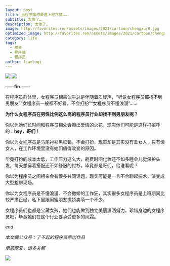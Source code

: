 ```yaml
---
layout: post
title: 当程序媛相亲遇上程序猿……
subtitle: 太惨了…
description: 太惨了…
image: http://favorites.ren/assets/images/2021/cartoon/chengxu/0.jpg
optimized_image: http://favorites.ren/assets/images/2021/cartoon/chengxu/0.jpg
category: life
tags:
  - 相亲
  - 程序猿
  - 程序员
author: liaobuqi
---
```



![](http://favorites.ren/assets/images/2021/cartoon/chengxu/640.jpeg)
![](http://favorites.ren/assets/images/2021/cartoon/chengxu/640-1.jpeg)

**——fin.——**

在程序员群体里，女程序员相亲似乎总是伴随着质疑声，“听说女程序员都找不到男朋友”“女程序员一般都不好看，不会打扮”“女程序员不懂浪漫”……

**为什么女程序员在男性比例这么高的程序员行业却找不到男朋友呢？**

你以为她们长时间和程序员相处会擦出爱情的火花，现实他们可能是这样打招呼的：**hey，哥们！**

你以为女程序员是马尾衬衫黑框镜，不会打扮，现实却是其实没有丑女人，只有懒女人，在工作环境里没有她们值得改变的原因。

毕竟打扮的成本太低，工作压力这么大，耗费时间化妆还不如多睡会儿觉保护头发，每天想穿着搭配还不如舒服的衬衫。毕竟都是哥们，给谁看呢？

你以为程序员之间相亲会有很多共同话题，现实可能是一言不合聊起技术，演变成大型尬聊现场。

你以为女程序员是不懂浪漫、不会撒娇的工作狂，其实很多女程序员是上班期间比较严肃正经，私下里跟闺蜜朋友撒娇卖萌一个不少。

女程序员们也都是宝藏女孩，她们也能做到独立美丽潇洒努力。珍惜身边的女程序员吧，毕竟她们在这个行业要承受更多的风霜。

*end*

*本文属公众号：了不起的程序员原创作品*

*承蒙厚爱，请多关照*

![](http://favorites.ren/assets/images/2021/cartoon/jiaban/640-3.jpeg)
